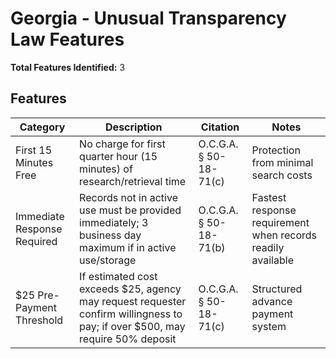 # Georgia - Unusual Transparency Law Features

**Total Features Identified:** 3

## Features

| Category | Description | Citation | Notes |
|----------|-------------|----------|-------|
| First 15 Minutes Free | No charge for first quarter hour (15 minutes) of research/retrieval time | O.C.G.A. § 50-18-71(c) | Protection from minimal search costs |
| Immediate Response Required | Records not in active use must be provided immediately; 3 business day maximum if in active use/storage | O.C.G.A. § 50-18-71(b) | Fastest response requirement when records readily available |
| $25 Pre-Payment Threshold | If estimated cost exceeds $25, agency may request requester confirm willingness to pay; if over $500, may require 50% deposit | O.C.G.A. § 50-18-71(c) | Structured advance payment system |
